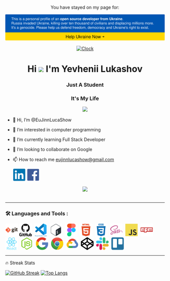 <div id="header" align="center">
  <p align="center">
You have stayed on my page for:
</p>

<a href="https://vshymanskyy.github.io/StandWithUkraine" rel="nofollow"><img src="https://raw.githubusercontent.com/vshymanskyy/StandWithUkraine/main/banner-personal-page.svg" alt="SWUbanner" style="max-width: 100%;"></a>
  
  <p align="center">
<a href="https://github.com/tomchen/animated-svg-clock" title="Animated SVG clock"><img src="https://github.com/tomchen/animated-svg-clock/raw/master/clock.svg" alt="Clock" width="200px" height="200px"></a>
</p>
  
  <h1 align="center">Hi <img src="https://raw.githubusercontent.com/MartinHeinz/MartinHeinz/master/wave.gif"  width="32px"> I'm Yevhenii Lukashov</h1>
<h3 align="center">Just A Student</h3>
  </div>
  
<h3 align="center">It's My Life  </h3>
<div id="header" align="center">
  <img src="https://media.giphy.com/media/bAQH7WXKqtIBrPs7sR/giphy.gif" width ="25%"/>
  </div>
  
- 👋 Hi, I’m @EuJinnLucaShow
- 👀 I’m interested in computer programming
- 🌱 I’m currently learning Full Stack Developer
- 💞️ I’m looking to collaborate on Google
- 📫 How to reach me eujinnlucashow@gmail.com

   <a href="https://www.linkedin.com/in/yevhenii-lukashov-756b01252">
    <img src="https://github.com/devicons/devicon/blob/master/icons/linkedin/linkedin-original.svg" title="LinkedIn" alt="LinkedIn" width="40" height="40"/></a>
  <a href="https://www.facebook.com/EuJinnLucaShow/">
    <img src="https://github.com/devicons/devicon/blob/master/icons/facebook/facebook-original.svg" title="Facebook" alt="Facebook" width="40" height="40"/></a>
  

  
<!---
EuJinnLucaShow/EuJinnLucaShow is a ✨ special ✨ repository because its `README.md` (this file) appears on your GitHub profile.
You can click the Preview link to take a look at your changes.
--->
<div id="header" align="center">
  <img src="https://media.giphy.com/media/qgQUggAC3Pfv687qPC/giphy.gif" width ="25%"/>
  </div>

<div align="center">
<img src="https://komarev.com/ghpvc/?username=EuJinnLucaShow&style=flat-square&color=blue" alt="" align="center"/>
</div>


---

### :hammer_and_wrench: Languages and Tools :


<div>
  <img src="https://github.com/devicons/devicon/blob/master/icons/git/git-original-wordmark.svg" title="Git" **alt="Git" width="40" height="40"/>
  <img src="https://github.com/devicons/devicon/blob/master/icons/github/github-original-wordmark.svg" title="GitHub" alt="GitHub" width="40" height="40"/>&nbsp;
  <img src="https://github.com/devicons/devicon/blob/master/icons/vscode/vscode-original-wordmark.svg" title="Visual Studio Code" alt="Visual Studio Code" width="40" height="40"/>&nbsp;
  <img src="https://github.com/devicons/devicon/blob/master/icons/bash/bash-original.svg" title="Bash" alt="Bash" width="40" height="40"/>&nbsp;
  <img src="https://github.com/devicons/devicon/blob/master/icons/figma/figma-original.svg" title="Figma" alt="Figma" width="40" height="40"/>&nbsp;
  <img src="https://github.com/devicons/devicon/blob/master/icons/html5/html5-plain-wordmark.svg" title="HTML5" alt="HTML" width="40" height="40"/>&nbsp;
  <img src="https://github.com/devicons/devicon/blob/master/icons/css3/css3-plain-wordmark.svg" title="CSS3" alt="CSS" width="40" height="40"/>&nbsp;
  <img src="https://github.com/devicons/devicon/blob/master/icons/sass/sass-original.svg" title="Sass" alt="Sass" width="40" height="40"/>&nbsp; 
  <img src="https://github.com/devicons/devicon/blob/master/icons/javascript/javascript-original.svg" title="JavaScript" alt="JavaScript" width="40" height="40"/>&nbsp;
  <img src="https://github.com/devicons/devicon/blob/master/icons/npm/npm-original-wordmark.svg" title="npm" alt="npm" width="40" height="40"/>&nbsp;
  <img src="https://github.com/devicons/devicon/blob/master/icons/react/react-original-wordmark.svg" title="React" alt="React" width="40" height="40"/>&nbsp; 
  <img src="https://github.com/devicons/devicon/blob/master/icons/nodejs/nodejs-original.svg" title="NodeJS" alt="NodeJS" width="40" height="40"/>&nbsp;
  <img src="https://github.com/devicons/devicon/blob/master/icons/google/google-original.svg" title="Googl" alt="Google" width="40" height="40"/>&nbsp;
  <img src="https://github.com/devicons/devicon/blob/master/icons/chrome/chrome-original.svg" title="Chrome" alt="Chrome" width="40" height="40"/>&nbsp;
  <img src="https://github.com/devicons/devicon/blob/master/icons/googlecloud/googlecloud-original.svg" title="Google Cloud" alt="Google Cloud" width="40" height="40"/>&nbsp;
  <img src="https://github.com/devicons/devicon/blob/master/icons/codepen/codepen-plain.svg" title="CodePen" alt="CodePen" width="40" height="40"/>&nbsp;
  <img src="https://github.com/devicons/devicon/blob/master/icons/slack/slack-original.svg" title="Slack" alt="Slack" width="40" height="40"/>&nbsp;
  <img src="https://github.com/devicons/devicon/blob/master/icons/trello/trello-plain.svg" title="Trello" alt="Trello" width="40" height="40"/>&nbsp;   
</div>

---
<p align="">🔥 Streak Stats</p>

[![GitHub Streak](http://github-readme-streak-stats.herokuapp.com?user=EuJinnLucaShow&theme=dark&background=000000)](https://git.io/streak-stats)
[![Top Langs](https://github-readme-stats.vercel.app/api/top-langs/?username=EuJinnLucaShow&layout=compact&theme=vision-friendly-dark)](https://github.com/anuraghazra/github-readme-stats) 
